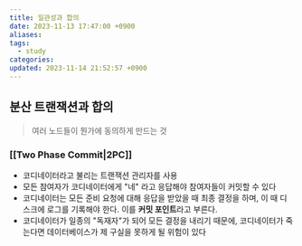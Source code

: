 ```yaml
---
title: 일관성과 합의
date: 2023-11-13 17:47:00 +0900
aliases: 
tags:
  - study
categories: 
updated: 2023-11-14 21:52:57 +0900
---
```


## 분산 트랜잭션과 합의

> 여러 노드들이 뭔가에 동의하게 만드는 것

### [[Two Phase Commit|2PC]]

- 코디네이터라고 불리는 트랜잭션 관리자를 사용
- 모든 참여자가 코디네이터에게 "네" 라고 응답해야 참여자들이 커밋할 수 있다
- 코디네이터는 모든 준비 요청에 대해 응답을 받았을 때 최종 결정을 하며, 이 때 디스크에 로그를 기록해야 한다. 이를 **커밋 포인트**라고 부른다.
- 코디네이터가 일종의 "독재자"가 되어 모든 결정을 내리기 때문에, 코디네이터가 죽는다면 데이터베이스가 제 구실을 못하게 될 위험이 있다
